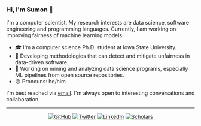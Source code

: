 ### Hi, I'm Sumon 👋

I'm a computer scientist. My research interests are data science, software engineering and programming languages. Currently, I am working on improving fairness of machine learning models.

- 🎓 I'm a computer science Ph.D. student at Iowa State University.
- 🔭 Developing methodologies that can detect and mitigate unfairness in data-driven software.
- 🌱 Working on mining and analyzing data science programs, especially ML pipelines from open source repositories.
- 😄 Pronouns: he/him

I'm best reached via [email](http://www.cs.iastate.edu/~sumon). I'm always open to interesting conversations and collaboration.

---
<p align="center">
	<a href="https://github.com/sumonbis"><img src="https://img.shields.io/badge/GitHub--_.svg?style=social&logo=GitHub" alt="GitHub"></a>
                            <a href="https://twitter.com/sumonbis"><img src="https://img.shields.io/badge/Twitter--_.svg?style=social&logo=Twitter" alt="Twitter"></a>
                            <a href="https://www.linkedin.com/in/sumonb"><img src="https://img.shields.io/badge/LinkedIn--_.svg?style=social&logo=linkedin" alt="LinkedIn"></a>
                            <a href="https://scholar.google.com/citations?hl=en&user=OK8S3cEAAAAJ&view_op=list_works&authuser=1&sortby=pubdate"><img src="https://img.shields.io/badge/Scholar--_.svg?style=social&logo=google-scholar" alt="Scholars"></a>
</p>
